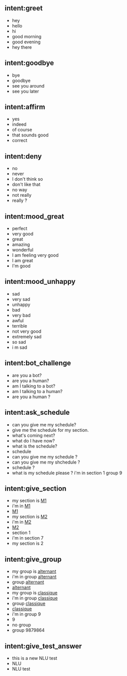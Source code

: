## intent:greet
- hey
- hello
- hi
- good morning
- good evening
- hey there

## intent:goodbye
- bye
- goodbye
- see you around
- see you later

## intent:affirm
- yes
- indeed
- of course
- that sounds good
- correct

## intent:deny
- no
- never
- I don't think so
- don't like that
- no way
- not really
- really ?

## intent:mood_great
- perfect
- very good
- great
- amazing
- wonderful
- I am feeling very good
- I am great
- I'm good

## intent:mood_unhappy
- sad
- very sad
- unhappy
- bad
- very bad
- awful
- terrible
- not very good
- extremely sad
- so sad
- i m sad

## intent:bot_challenge
- are you a bot?
- are you a human?
- am I talking to a bot?
- am I talking to a human?
- are you a human ?

## intent:ask_schedule
- can you give me my schedule?
- give me the schedule for my section.
- what's coming next?
- what do I have now?
- what is the schedule?
- schedule
- can you give me my schedule ?
- can you give me my shchedule ?
- schedule ?
- what is my schedule please ? i'm in section 1 group 9

## intent:give_section
- my section is [M1](section)
- i'm in [M1](section)
- [M1](section)
- my section is [M2](section)
- i'm in [M2](section)
- [M2](section)
- section 1
- i'm in section 7
- my section is 2

## intent:give_group
- my group is [alternant](group)
- i'm in group [alternant](group)
- group [alternant](group)
- [alternant](group)
- my group is [classique](group)
- i'm in group [classique](group)
- group [classique](group)
- [classique](group)
- i'm in group 9
- 9
- no group
- group 9879864

## intent:give_test_answer
- this is a new NLU test
- NLU
- NLU test
